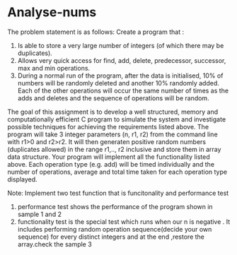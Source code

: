 # Analyse-nums
The problem statement is as follows:
Create a program that :
1. Is able to store a very large number of integers (of which there may be duplicates).
2. Allows very quick access for find, add, delete, predecessor, successor, max and min operations.
3. During a normal run of the program, after the data is initialised, 10% of numbers will be randomly deleted and another 10% randomly added. Each of the other operations will occur the same number of times as the adds and deletes and the sequence of operations will be random.

The goal of this assignment is to develop a well structured, memory and computationally efficient C program to simulate the system and investigate possible techniques for achieving the requirements listed above. The program will take 3 integer parameters (n, r1, r2) from the command line with r1>0 and r2>r2. It will then generaten positive random numbers (duplicates allowed) in the range r1,.., r2 inclusive and store them in array data structure. Your program will implement all the functionality listed above. Each operation type (e.g. add) will be timed individually and the number of operations, average and total time taken for each operation type displayed.

Note:
Implement two test function that is funcitonality and performance test
1. performance test shows the performance of the program shown in sample 1 and 2
2. functionality test is the special test which runs when our n is negative . It includes performing random operation sequence(decide your own sequence) for every distinct integers and at the end ,restore the array.check the sample 3


